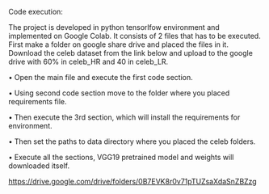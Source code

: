 Code execution:

The project is developed in python tensorlfow environment and implemented on Google Colab. It consists of 2 files that has to be executed. First make a folder on google share drive and placed the files in it. Download the celeb dataset from the link below and upload to the google drive with 60% in celeb_HR and 40 in celeb_LR. 

•	Open the main file and execute the first code section.

•	Using second code section move to the folder where you placed requirements file.

•	Then execute the 3rd section, which will install the requirements for environment.

•	Then set the paths to data directory where you placed the celeb folders. 

•	Execute all the sections, VGG19 pretrained model and weights will downloaded itself.    

https://drive.google.com/drive/folders/0B7EVK8r0v71pTUZsaXdaSnZBZzg
